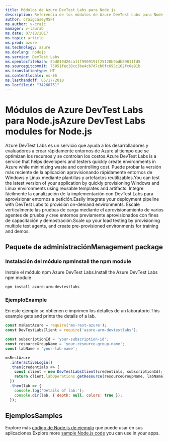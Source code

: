 ```yaml
---
title: Módulos de Azure DevTest Labs para Node.js
description: Referencia de los módulos de Azure DevTest Labs para Node.js
author: craigcaseyMSFT
ms.author: v-craic
manager: v-laurab
ms.date: 07/18/2017
ms.topic: article
ms.prod: azure
ms.technology: azure
ms.devlang: nodejs
ms.service: DevTest Labs
ms.openlocfilehash: 5bd010d26ca11f9909191f25128b9bdb89811fd5
ms.sourcegitcommit: 75051fec38cc3be4cb7d7cb6fc695c162fc0e91b
ms.translationtype: HT
ms.contentlocale: es-ES
ms.lasthandoff: 05/17/2018
ms.locfileid: "34260751"
---
```

# <a name="azure-devtest-labs-modules-for-nodejs"></a><span data-ttu-id="d6552-103">Módulos de Azure DevTest Labs para Node.js</span><span class="sxs-lookup"><span data-stu-id="d6552-103">Azure DevTest Labs modules for Node.js</span></span>

<span data-ttu-id="d6552-104">Azure DevTest Labs es un servicio que ayuda a los desarrolladores y evaluadores a crear rápidamente entornos de Azure al tiempo que se optimizan los recursos y se controlan los costos.</span><span class="sxs-lookup"><span data-stu-id="d6552-104">Azure DevTest Labs is a service that helps developers and testers quickly create environments in Azure while minimizing waste and controlling cost.</span></span> <span data-ttu-id="d6552-105">Puede probar la versión más reciente de la aplicación aprovisionando rápidamente entornos de Windows y Linux mediante plantillas y artefactos reutilizables.</span><span class="sxs-lookup"><span data-stu-id="d6552-105">You can test the latest version of your application by quickly provisioning Windows and Linux environments using reusable templates and artifacts.</span></span> <span data-ttu-id="d6552-106">Integre fácilmente la canalización de la implementación con DevTest Labs para aprovisionar entornos a petición.</span><span class="sxs-lookup"><span data-stu-id="d6552-106">Easily integrate your deployment pipeline with DevTest Labs to provision on-demand environments.</span></span> <span data-ttu-id="d6552-107">Escale verticalmente las pruebas de carga mediante el aprovisionamiento de varios agentes de prueba y cree entornos previamente aprovisionados con fines de capacitación y demostración.</span><span class="sxs-lookup"><span data-stu-id="d6552-107">Scale up your load testing by provisioning multiple test agents, and create pre-provisioned environments for training and demos.</span></span>

## <a name="management-package"></a><span data-ttu-id="d6552-108">Paquete de administración</span><span class="sxs-lookup"><span data-stu-id="d6552-108">Management package</span></span>

### <a name="install-the-npm-module"></a><span data-ttu-id="d6552-109">Instalación del módulo npm</span><span class="sxs-lookup"><span data-stu-id="d6552-109">Install the npm module</span></span>

<span data-ttu-id="d6552-110">Instale el módulo npm Azure DevTest Labs.</span><span class="sxs-lookup"><span data-stu-id="d6552-110">Install the Azure DevTest Labs npm module</span></span>

```bash
npm install azure-arm-devtestlabs
```

### <a name="example"></a><span data-ttu-id="d6552-111">Ejemplo</span><span class="sxs-lookup"><span data-stu-id="d6552-111">Example</span></span>

<span data-ttu-id="d6552-112">En este ejemplo se obtienen e imprimen los detalles de un laboratorio.</span><span class="sxs-lookup"><span data-stu-id="d6552-112">This example gets and prints the details of a lab.</span></span>

```javascript
const msRestAzure = require('ms-rest-azure');
const DevTestLabsClient = require('azure-arm-devtestlabs');

const subscriptionId = 'your-subscription-id';
const resourceGroupName = 'your-resource-group-name';
const labName = 'your-lab-name';

msRestAzure
  .interactiveLogin()
  .then(credentials => {
    const client = new DevTestLabsClient(credentials, subscriptionId);
    return client.labOperations.getResource(resourceGroupName, labName);
  })
  .then(lab => {
    console.log('Details of lab:');
    console.dir(lab, { depth: null, colors: true });
  });


```

## <a name="samples"></a><span data-ttu-id="d6552-113">Ejemplos</span><span class="sxs-lookup"><span data-stu-id="d6552-113">Samples</span></span>

<span data-ttu-id="d6552-114">Explore más [código de Node.js de ejemplo](https://azure.microsoft.com/resources/samples/?platform=nodejs) que puede usar en sus aplicaciones.</span><span class="sxs-lookup"><span data-stu-id="d6552-114">Explore more [sample Node.js code](https://azure.microsoft.com/resources/samples/?platform=nodejs) you can use in your apps.</span></span>
